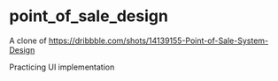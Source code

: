 # point_of_sale_design

A clone of https://dribbble.com/shots/14139155-Point-of-Sale-System-Design

Practicing UI implementation